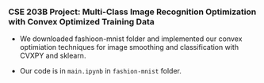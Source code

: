 ### CSE 203B Project: Multi-Class Image Recognition Optimization with Convex Optimized Training Data

- We downloaded fashioon-mnist folder and implemented our convex optimiation techniques for image smoothing and classification with CVXPY and sklearn.

- Our code is in `main.ipynb` in `fashion-mnist` folder.